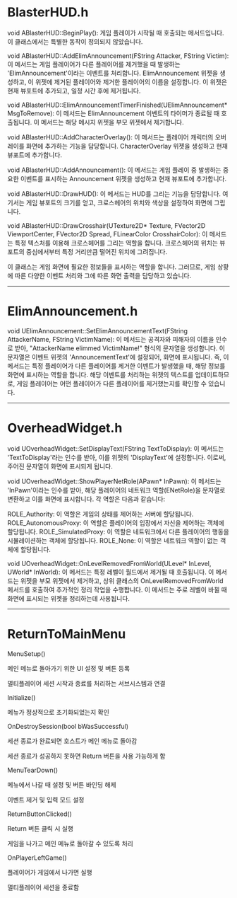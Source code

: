 # BlasterHUD.h

void ABlasterHUD::BeginPlay(): 게임 플레이가 시작될 때 호출되는 메서드입니다. 이 클래스에서는 특별한 동작이 정의되지 않았습니다.

void ABlasterHUD::AddElimAnnouncement(FString Attacker, FString Victim): 이 메서드는 게임 플레이어가 다른 플레이어를 제거했을 때 발생하는 'ElimAnnouncement'이라는 이벤트를 처리합니다. ElimAnnouncement 위젯을 생성하고, 이 위젯에 제거된 플레이어와 제거한 플레이어의 이름을 설정합니다. 이 위젯은 현재 뷰포트에 추가되고, 일정 시간 후에 제거됩니다.

void ABlasterHUD::ElimAnnouncementTimerFinished(UElimAnnouncement* MsgToRemove): 이 메서드는 ElimAnnouncement 이벤트의 타이머가 종료될 때 호출됩니다. 이 메서드는 해당 메시지 위젯을 부모 위젯에서 제거합니다.

void ABlasterHUD::AddCharacterOverlay(): 이 메서드는 플레이어 캐릭터의 오버레이를 화면에 추가하는 기능을 담당합니다. CharacterOverlay 위젯을 생성하고 현재 뷰포트에 추가합니다.

void ABlasterHUD::AddAnnouncement(): 이 메서드는 게임 플레이 중 발생하는 중요한 이벤트를 표시하는 Announcement 위젯을 생성하고 현재 뷰포트에 추가합니다.

void ABlasterHUD::DrawHUD(): 이 메서드는 HUD를 그리는 기능을 담당합니다. 여기서는 게임 뷰포트의 크기를 얻고, 크로스헤어의 위치와 색상을 설정하여 화면에 그립니다.

void ABlasterHUD::DrawCrosshair(UTexture2D* Texture, FVector2D ViewportCenter, FVector2D Spread, FLinearColor CrosshairColor): 이 메서드는 특정 텍스처를 이용해 크로스헤어를 그리는 역할을 합니다. 크로스헤어의 위치는 뷰포트의 중심에서부터 특정 거리만큼 떨어진 위치에 그려집니다.

이 클래스는 게임 화면에 필요한 정보들을 표시하는 역할을 합니다. 그러므로, 게임 상황에 따른 다양한 이벤트 처리와 그에 따른 화면 출력을 담당하고 있습니다.

---

# ElimAnnouncement.h

void UElimAnnouncement::SetElimAnnouncementText(FString AttackerName, FString VictimName): 이 메서드는 공격자와 피해자의 이름을 인수로 받아, "AttackerName elimmed VictimName!" 형식의 문자열을 생성합니다. 이 문자열은 이벤트 위젯의 'AnnouncementText'에 설정되어, 화면에 표시됩니다.
즉, 이 메서드는 특정 플레이어가 다른 플레이어를 제거한 이벤트가 발생했을 때, 해당 정보를 화면에 표시하는 역할을 합니다. 해당 이벤트를 처리하는 위젯의 텍스트를 업데이트하므로, 게임 플레이어는 어떤 플레이어가 다른 플레이어를 제거했는지를 확인할 수 있습니다.

---

# OverheadWidget.h

void UOverheadWidget::SetDisplayText(FString TextToDisplay): 이 메서드는 'TextToDisplay'라는 인수를 받아, 이를 위젯의 'DisplayText'에 설정합니다. 이로써, 주어진 문자열이 화면에 표시되게 됩니다.

void UOverheadWidget::ShowPlayerNetRole(APawn* InPawn): 이 메서드는 'InPawn'이라는 인수를 받아, 해당 플레이어의 네트워크 역할(ENetRole)을 문자열로 변환하고 이를 화면에 표시합니다. 각 역할은 다음과 같습니다:

ROLE_Authority: 이 역할은 게임의 상태를 제어하는 서버에 할당됩니다.
ROLE_AutonomousProxy: 이 역할은 플레이어의 입장에서 자신을 제어하는 객체에 할당됩니다.
ROLE_SimulatedProxy: 이 역할은 네트워크에서 다른 플레이어의 행동을 시뮬레이션하는 객체에 할당됩니다.
ROLE_None: 이 역할은 네트워크 역할이 없는 객체에 할당됩니다.

void UOverheadWidget::OnLevelRemovedFromWorld(ULevel* InLevel, UWorld* InWorld): 이 메서드는 특정 레벨이 월드에서 제거될 때 호출됩니다. 이 메서드는 위젯을 부모 위젯에서 제거하고, 상위 클래스의 OnLevelRemovedFromWorld 메서드를 호출하여 추가적인 정리 작업을 수행합니다. 이 메서드는 주로 레벨이 바뀔 때 화면에 표시되는 위젯을 정리하는데 사용됩니다.

---

# ReturnToMainMenu

MenuSetup()

메인 메뉴로 돌아가기 위한 UI 설정 및 버튼 등록

멀티플레이어 세션 시작과 종료를 처리하는 서브시스템과 연결


Initialize()

메뉴가 정상적으로 초기화되었는지 확인


OnDestroySession(bool bWasSuccessful)

세션 종료가 완료되면 호스트가 메인 메뉴로 돌아감

세션 종료가 성공하지 못하면 Return 버튼을 사용 가능하게 함


MenuTearDown()

메뉴에서 나갈 때 설정 및 버튼 바인딩 해제

이벤트 제거 및 입력 모드 설정


ReturnButtonClicked()

Return 버튼 클릭 시 실행

게임을 나가고 메인 메뉴로 돌아갈 수 있도록 처리


OnPlayerLeftGame()

플레이어가 게임에서 나가면 실행

멀티플레이어 세션을 종료함
